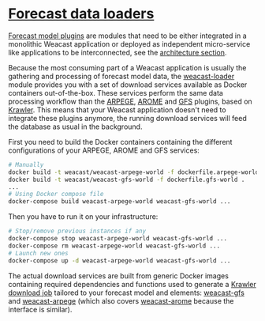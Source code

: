 # [Forecast data loaders](https://github.com/weacast/weacast-loader)

[Forecast model plugins](./plugin.md) are modules that need to be either integrated in a monolithic Weacast application or deployed as independent micro-service like applications to be interconnected, see the [architecture section](./../architecture/global-architecture.md#architecture-at-scale).

Because the most consuming part of a Weacast application is usually the gathering and processing of forecast model data, the [weacast-loader](https://github.com/weacast/weacast-loader) module provides you with a set of download services available as Docker containers out-of-the-box. These services perform the same data processing workflow than the [ARPEGE](./plugin.md#arpege), [AROME](./plugin.md#arome) and [GFS](./plugin.md#gfs) plugins, based on [Krawler](https://kalisio.github.io/krawler/). This means that your Weacast application doesn't need to integrate these plugins anymore, the running download services will feed the database as usual in the background.

First you need to build the Docker containers containing the different configurations of your ARPEGE, AROME and GFS services:

```bash
# Manually
docker build -t weacast/weacast-arpege-world -f dockerfile.arpege-world .
docker build -t weacast/weacast-gfs-world -f dockerfile.gfs-world .
...
# Using Docker compose file
docker-compose build weacast-arpege-world weacast-gfs-world ...
```

Then you have to run it on your infrastructure:

```bash
# Stop/remove previous instances if any
docker-compose stop weacast-arpege-world weacast-gfs-world ...
docker-compose rm weacast-arpege-world weacast-gfs-world ...
# Launch new ones
docker-compose up -d weacast-arpege-world weacast-gfs-world ...
```

The actual download services are built from generic Docker images containing required dependencies and functions used to generate a [Krawler download job](https://kalisio.github.io/krawler/how-to-use-it/api.html#external-api) tailored to your forecast model and elements: [weacast-gfs](https://hub.docker.com/r/weacast/weacast-gfs/) and [weacast-arpege](https://hub.docker.com/r/weacast/weacast-arpege/) (which also covers [weacast-arome](https://hub.docker.com/r/weacast/weacast-arome/) because the interface is similar).

